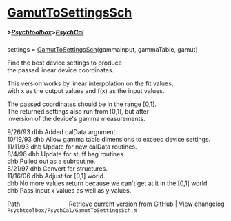 # [GamutToSettingsSch](GamutToSettingsSch)
##### >[Psychtoolbox](Psychtoolbox)>[PsychCal](PsychCal)

settings = [GamutToSettingsSch](GamutToSettingsSch)(gammaInput, gammaTable, gamut)  
  
Find the best device settings to produce  
the passed linear device coordinates.  
  
This version works by linear interpolation on the fit values,  
with x as the output values and f(x) as the input values.  
  
The passed coordinates should be in the range [0,1].  
The returned settings also run from [0,1], but after  
inversion of the device's gamma measurements.  
  
9/26/93    dhb   Added calData argument.  
10/19/93   dhb   Allow gamma table dimensions to exceed device settings.  
11/11/93   dhb   Update for new calData routines.  
8/4/96     dhb   Update for stuff bag routines.  
           dhb   Pulled out as a subroutine.  
8/21/97  dhb   Convert for structures.  
11/16/06   dhb   Adjust for [0,1] world.  
           dhb   No more values return because we can't get at it in the [0,1] world  
           dhb   Pass input x values as well as y values.  




<div class="code_header" style="text-align:right;">
  <span style="float:left;">Path&nbsp;&nbsp;</span> <span class="counter">Retrieve <a href=
  "https://raw.github.com/Psychtoolbox-3/Psychtoolbox-3/beta/Psychtoolbox/PsychCal/GamutToSettingsSch.m">current version from GitHub</a> | View <a href=
  "https://github.com/Psychtoolbox-3/Psychtoolbox-3/commits/beta/Psychtoolbox/PsychCal/GamutToSettingsSch.m">changelog</a></span>
</div>
<div class="code">
  <code>Psychtoolbox/PsychCal/GamutToSettingsSch.m</code>
</div>

